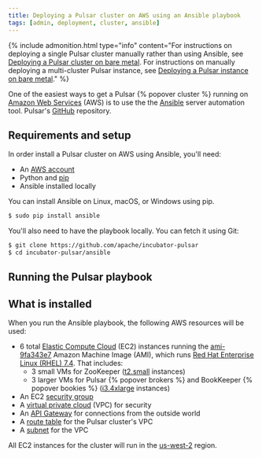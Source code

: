 ```yaml
---
title: Deploying a Pulsar cluster on AWS using an Ansible playbook
tags: [admin, deployment, cluster, ansible]
---
```


{% include admonition.html type="info"
   content="For instructions on deploying a single Pulsar cluster manually rather than using Ansible, see [Deploying a Pulsar cluster on bare metal](../cluster). For instructions on manually deploying a multi-cluster Pulsar instance, see [Deploying a Pulsar instance on bare metal](../instance)." %}

One of the easiest ways to get a Pulsar {% popover cluster %} running on [Amazon Web Services](https://aws.amazon.com/) (AWS) is to use the the [Ansible](https://www.ansible.com) server automation tool. Pulsar's [GitHub](https://github.com/apache/incubator-pulsar) repository.

## Requirements and setup

In order install a Pulsar cluster on AWS using Ansible, you'll need:

* An [AWS account](https://aws.amazon.com/account/)
* Python and [pip](https://pip.pypa.io/en/stable/)
* Ansible installed locally

You can install Ansible on Linux, macOS, or Windows using pip.

```bash
$ sudo pip install ansible
```

You'll also need to have the playbook locally. You can fetch it using Git:

```bash
$ git clone https://github.com/apache/incubator-pulsar
$ cd incubator-pulsar/ansible
```

## Running the Pulsar playbook

## What is installed

When you run the Ansible playbook, the following AWS resources will be used:

* 6 total [Elastic Compute Cloud](https://aws.amazon.com/ec2) (EC2) instances running the [ami-9fa343e7](https://access.redhat.com/articles/3135091) Amazon Machine Image (AMI), which runs [Red Hat Enterprise Linux (RHEL) 7.4](https://access.redhat.com/documentation/en-us/red_hat_enterprise_linux/7/html-single/7.4_release_notes/index). That includes:
  * 3 small VMs for ZooKeeper ([t2.small](https://www.ec2instances.info/?selected=t2.small) instances)
  * 3 larger VMs for Pulsar {% popover brokers %} and BookKeeper {% popover bookies %} ([i3.4xlarge](https://www.ec2instances.info/?selected=i3.4xlarge) instances)
* An EC2 [security group](http://docs.aws.amazon.com/AWSEC2/latest/UserGuide/using-network-security.html)
* A [virtual private cloud](https://aws.amazon.com/vpc/) (VPC) for security
* An [API Gateway](https://aws.amazon.com/api-gateway/) for connections from the outside world
* A [route table](http://docs.aws.amazon.com/AmazonVPC/latest/UserGuide/VPC_Route_Tables.html) for the Pulsar cluster's VPC
* A [subnet](http://docs.aws.amazon.com/AmazonVPC/latest/UserGuide/VPC_Subnets.html) for the VPC

All EC2 instances for the cluster will run in the [us-west-2](http://docs.aws.amazon.com/AWSEC2/latest/UserGuide/using-regions-availability-zones.html) region.